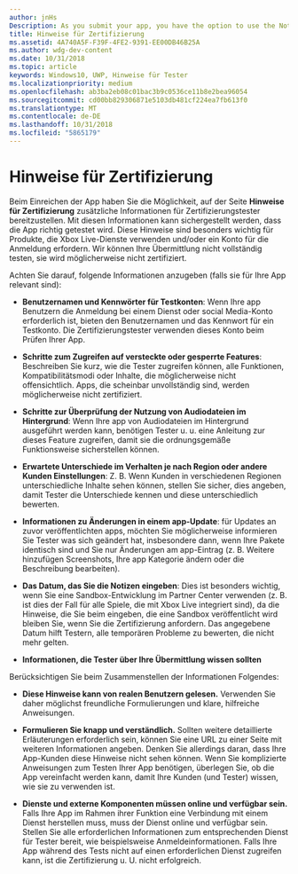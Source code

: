 ```yaml
---
author: jnHs
Description: As you submit your app, you have the option to use the Notes for certification page to provide additional info to the certification testers. This info can help ensure that your app is tested correctly.
title: Hinweise für Zertifizierung
ms.assetid: 4A740A5F-F39F-4FE2-9391-EE00DB46B25A
ms.author: wdg-dev-content
ms.date: 10/31/2018
ms.topic: article
keywords: Windows10, UWP, Hinweise für Tester
ms.localizationpriority: medium
ms.openlocfilehash: ab3ba2eb08c01bac3b9c0536ce11b8e2bea96054
ms.sourcegitcommit: cd00bb829306871e5103db481cf224ea7fb613f0
ms.translationtype: MT
ms.contentlocale: de-DE
ms.lasthandoff: 10/31/2018
ms.locfileid: "5865179"
---
```

# <a name="notes-for-certification"></a>Hinweise für Zertifizierung


Beim Einreichen der App haben Sie die Möglichkeit, auf der Seite **Hinweise für Zertifizierung** zusätzliche Informationen für Zertifizierungstester bereitzustellen. Mit diesen Informationen kann sichergestellt werden, dass die App richtig getestet wird. Diese Hinweise sind besonders wichtig für Produkte, die Xbox Live-Dienste verwenden und/oder ein Konto für die Anmeldung erfordern. Wir können Ihre Übermittlung nicht vollständig testen, sie wird möglicherweise nicht zertifiziert.

Achten Sie darauf, folgende Informationen anzugeben (falls sie für Ihre App relevant sind):

-   **Benutzernamen und Kennwörter für Testkonten**: Wenn Ihre app Benutzern die Anmeldung bei einem Dienst oder social Media-Konto erforderlich ist, bieten den Benutzernamen und das Kennwort für ein Testkonto. Die Zertifizierungstester verwenden dieses Konto beim Prüfen Ihrer App.

-   **Schritte zum Zugreifen auf versteckte oder gesperrte Features**: Beschreiben Sie kurz, wie die Tester zugreifen können, alle Funktionen, Kompatibilitätsmodi oder Inhalte, die möglicherweise nicht offensichtlich. Apps, die scheinbar unvollständig sind, werden möglicherweise nicht zertifiziert.

-   **Schritte zur Überprüfung der Nutzung von Audiodateien im Hintergrund**: Wenn Ihre app von Audiodateien im Hintergrund ausgeführt werden kann, benötigen Tester u. u. eine Anleitung zur dieses Feature zugreifen, damit sie die ordnungsgemäße Funktionsweise sicherstellen können.

-  **Erwartete Unterschiede im Verhalten je nach Region oder andere Kunden Einstellungen**: Z. B. Wenn Kunden in verschiedenen Regionen unterschiedliche Inhalte sehen können, stellen Sie sicher, dies angeben, damit Tester die Unterschiede kennen und diese unterschiedlich bewerten.

-   **Informationen zu Änderungen in einem app-Update**: für Updates an zuvor veröffentlichten apps, möchten Sie möglicherweise informieren Sie Tester was sich geändert hat, insbesondere dann, wenn Ihre Pakete identisch sind und Sie nur Änderungen am app-Eintrag (z. B. Weitere hinzufügen Screenshots, Ihre app Kategorie ändern oder die Beschreibung bearbeiten).

-   **Das Datum, das Sie die Notizen eingeben**: Dies ist besonders wichtig, wenn Sie eine Sandbox-Entwicklung im Partner Center verwenden (z. B. ist dies der Fall für alle Spiele, die mit Xbox Live integriert sind), da die Hinweise, die Sie beim eingeben, die eine Sandbox veröffentlicht wird bleiben Sie, wenn Sie die Zertifizierung anfordern. Das angegebene Datum hilft Testern, alle temporären Probleme zu bewerten, die nicht mehr gelten.

-  **Informationen, die Tester über Ihre Übermittlung wissen sollten**

Berücksichtigen Sie beim Zusammenstellen der Informationen Folgendes:

-   **Diese Hinweise kann von realen Benutzern gelesen.** Verwenden Sie daher möglichst freundliche Formulierungen und klare, hilfreiche Anweisungen.

-   **Formulieren Sie knapp und verständlich.** Sollten weitere detaillierte Erläuterungen erforderlich sein, können Sie eine URL zu einer Seite mit weiteren Informationen angeben. Denken Sie allerdings daran, dass Ihre App-Kunden diese Hinweise nicht sehen können. Wenn Sie komplizierte Anweisungen zum Testen Ihrer App benötigen, überlegen Sie, ob die App vereinfacht werden kann, damit Ihre Kunden (und Tester) wissen, wie sie zu verwenden ist.

-   **Dienste und externe Komponenten müssen online und verfügbar sein.** Falls Ihre App im Rahmen ihrer Funktion eine Verbindung mit einem Dienst herstellen muss, muss der Dienst online und verfügbar sein. Stellen Sie alle erforderlichen Informationen zum entsprechenden Dienst für Tester bereit, wie beispielsweise Anmeldeinformationen. Falls Ihre App während des Tests nicht auf einen erforderlichen Dienst zugreifen kann, ist die Zertifizierung u. U. nicht erfolgreich.

 

 





